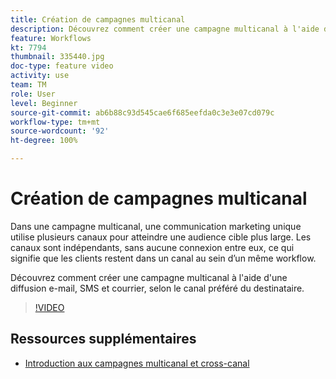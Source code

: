 ```yaml
---
title: Création de campagnes multicanal
description: Découvrez comment créer une campagne multicanal à l'aide d'une diffusion e-mail, SMS et courrier, selon le canal préféré du destinataire.
feature: Workflows
kt: 7794
thumbnail: 335440.jpg
doc-type: feature video
activity: use
team: TM
role: User
level: Beginner
source-git-commit: ab6b88c93d545cae6f685eefda0c3e3e07cd079c
workflow-type: tm+mt
source-wordcount: '92'
ht-degree: 100%

---
```


# Création de campagnes multicanal

Dans une campagne multicanal, une communication marketing unique utilise plusieurs canaux pour atteindre une audience cible plus large. Les canaux sont indépendants, sans aucune connexion entre eux, ce qui signifie que les clients restent dans un canal au sein d’un même workflow.

Découvrez comment créer une campagne multicanal à l&#39;aide d&#39;une diffusion e-mail, SMS et courrier, selon le canal préféré du destinataire.

>[!VIDEO](https://video.tv.adobe.com/v/335440?quality=12)

## Ressources supplémentaires

* [Introduction aux campagnes multicanal et cross-canal](/help/orchestrate-campaigns/introduction-to-cross-and-multi-channel-campaigns.md)
